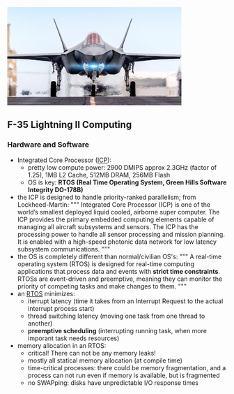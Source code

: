 ![f35LighningII](https://github.com/valeriupredoi/CMS_Talks/blob/479d13452afb0020d3e5253acffbc57d57400547/images/f35.jpg)

## F-35 Lightning II Computing

### Hardware and Software

- Integrated Core Processor ([ICP](https://www.l3harris.com/all-capabilities/high-performance-integrated-core-processor-icp)):
  - pretty low compute power: 2900 DMIPS approx 2.3GHz (factor of 1.25), 1MB L2 Cache, 512MB DRAM, 256MB Flash
  - OS is key: **RTOS (Real Time Operating System, Green Hills Software Integrity DO-178B)**
- the ICP is designed to handle priority-ranked parallelism; from Lockheed-Martin:
  """
  Integrated Core Processor (ICP) is one of the world’s smallest deployed liquid cooled, airborne super computer.
  The ICP provides the primary embedded computing elements capable of managing all aircraft subsystems and sensors.
  The ICP has the processing power to handle all sensor processing and mission planning.
  It is enabled with a high-speed photonic data network for low latency subsystem communications.
  """
- the OS is completely different than normal/civilian OS's:
  """
  A real-time operating system (RTOS) is designed for real-time computing applications that process data and events
  with **strict time constraints**. RTOSs are event-driven and preemptive, meaning they can monitor the priority of
  competing tasks and make changes to them.
  """
- an [RTOS](https://en.wikipedia.org/wiki/Real-time_operating_system) minimizes:
  - iterrupt latency (time it takes from an Interrupt Request to the actual interrupt process start)
  - thread switching latency (moving one task from one thread to another)
  - **preemptive scheduling** (interrupting running task, when more imporant task needs resources)
- memory allocation in an RTOS:
  - critical! There can not be any memory leaks!
  - mostly all statical memory allocation (at compile time)
  - time-critical processes: there could be memory fragmentation, and a process can not run even if memory is available, but is fragmented
  - no SWAPping: disks have unpredictable I/O response times
